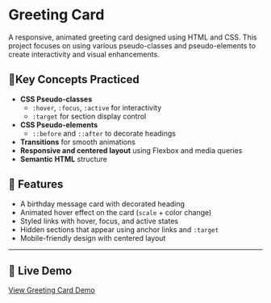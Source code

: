 # Greeting Card

A responsive, animated greeting card designed using HTML and CSS. This project focuses on using various pseudo-classes and pseudo-elements to create interactivity and visual enhancements.

## 🎯Key Concepts Practiced

- **CSS Pseudo-classes**
  - `:hover`, `:focus`, `:active` for interactivity
  - `:target` for section display control
- **CSS Pseudo-elements**
  - `::before` and `::after` to decorate headings
- **Transitions** for smooth animations
- **Responsive and centered layout** using Flexbox and media queries
- **Semantic HTML** structure

## 🧪 Features

- A birthday message card with decorated heading
- Animated hover effect on the card (`scale` + color change)
- Styled links with hover, focus, and active states
- Hidden sections that appear using anchor links and `:target`
- Mobile-friendly design with centered layout

---

## 🔗 Live Demo  
[View Greeting Card Demo](https://malleswari-jonnadula.github.io/Web-dev-projects/greeting-card/)